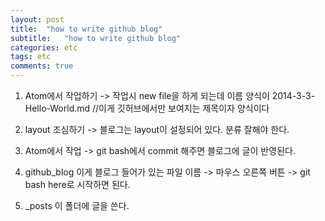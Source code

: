```yaml
---
layout: post
title:  "how to write github blog"
subtitle:   "how to write github blog"
categories: etc
tags: etc
comments: true
---
```


1. Atom에서 작업하기
-> 작업시 new file을 하게 되는데 이름 양식이
2014-3-3-Hello-World.md  //이게 깃허브에서만 보여지는 제목이자 양식이다

2. layout 조심하기 -> 블로그는 layout이 설정되어 있다. 분류 잘해야 한다.

3. Atom에서 작업 -> git bash에서 commit 해주면 블로그에 글이 반영된다.

4. github_blog 이게 블로그 들어가 있는 파일 이름
-> 마우스 오른쪽 버튼 -> git bash here로 시작하면 된다.

5. _posts 이 폴더에 글을 쓴다.
